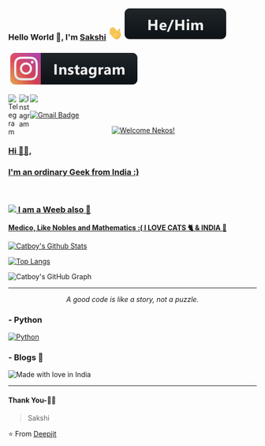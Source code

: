 
### Hello World 🎊, I'm [Sakshi](https://t.me/sakku_cute) <img src="https://raw.githubusercontent.com/ABSphreak/ABSphreak/master/gifs/Hi.gif" width="30px"> <img src="https://raw.githubusercontent.com/8bithemant/8bithemant/master/svg/pronouns/hehim.svg" >

<p align="left">
<a href="https://www.instagram.com/deepjit_9862/">
    <img src="https://raw.githubusercontent.com/MikeCodesDotNET/ColoredBadges/master/svg/social/instagram.svg" alt="instagram" style="vertical-align:top; margin:6px 4px">
  </a>
</p>

</a>
<a href="https://t.me/sakku_cute">
  <img align="left" alt="Telegram" width="22px" src="https://upload.wikimedia.org/wikipedia/commons/8/82/Telegram_logo.svg" />
</a>
<a href="https://www.instagram.com/deepjit_9862/">
  <img align="left" alt="Instagram" width="22px" src="https://cdn.jsdelivr.net/npm/simple-icons@v3/icons/instagram.svg" />


![](https://visitor-badge.glitch.me/badge?page_id=deepaiims)
<br />

![Gmail Badge](https://img.shields.io/badge/-deepjitkolkata@gmail.com-c14438?style=flat-square&logo=Gmail&logoColor=white&link=mailto:deepjitkolkata@gmail.com)

<div align="center">
<img src='https://media.giphy.com/media/HRFIrUfUjqOfn9trLh/giphy.gif' alt="Welcome Nekos!"/>
</div>

### Hi 🙋‍♂️,
### I'm an ordinary Geek from India :)



<br />


### <img src="https://media.giphy.com/media/VgCDAzcKvsR6OM0uWg/giphy.gif" width="50"> **I am a Weeb also 🌚**

**Medico, Like Nobles and Mathematics  :(  I LOVE CATS 🐈 & INDIA 🤭**
<br />


[![Catboy's Github Stats](https://github-readme-stats.vercel.app/api?username=deepaiims&show_icons=true&theme=synthwave&count_private=true)](https://github.com/deepaiims)
    
    
    
[![Top Langs](https://github-readme-stats.vercel.app/api/top-langs/?username=deepaiims&layout=synthwave&theme=synthwave)](https://github.com/deepaiims)
    
![Catboy's GitHub Graph](https://activity-graph.herokuapp.com/graph?username=deepaiims&custom_title=My%20Graph&bg_color=241731&line=f20f80&color=f52f91&point=fdf5ea&hide_border=true&area=false&area_color=fdf5ea)
   

*************
<p align="center">
  <i>A good code is like a story, not a puzzle.</i><br/>
</p> 
  
### - Python
    
[![Python](https://img.shields.io/badge/-Python-%232c3e50?style=vertical-align&logo=python)](https://python.org)

### - Blogs 🌱

![Made with love in India](https://madewithlove.now.sh/in?heart=true&template=for-the-badge)

***********************************

#### Thank You-🙏🏼


> Sakshi

⭐ From [Deepjit](https://github.com/deepaiims)
